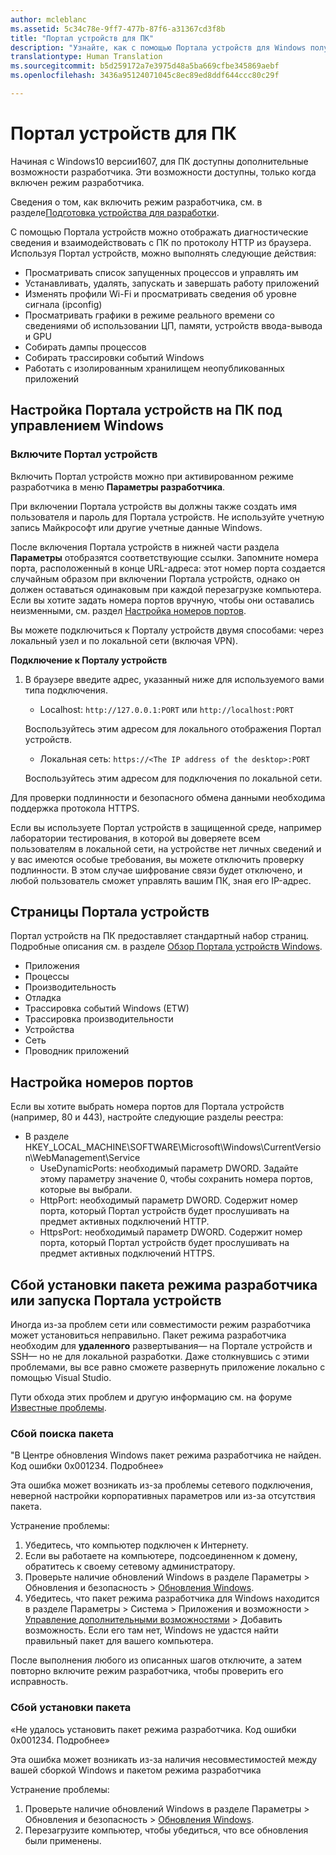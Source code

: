 ```yaml
---
author: mcleblanc
ms.assetid: 5c34c78e-9ff7-477b-87f6-a31367cd3f8b
title: "Портал устройств для ПК"
description: "Узнайте, как с помощью Портала устройств для Windows получить доступ к средствам диагностики и автоматизации, доступным на вашем ПК под управлением Windows."
translationtype: Human Translation
ms.sourcegitcommit: b5d259172a7e3975d48a5ba669cfbe345869aebf
ms.openlocfilehash: 3436a95124071045c8ec89ed8ddf644ccc80c29f

---
```

# Портал устройств для ПК

Начиная c Windows10 версии1607, для ПК доступны дополнительные возможности разработчика. Эти возможности доступны, только когда включен режим разработчика.

Сведения о том, как включить режим разработчика, см. в разделе[Подготовка устройства для разработки](../get-started/enable-your-device-for-development.md).

С помощью Портала устройств можно отображать диагностические сведения и взаимодействовать с ПК по протоколу HTTP из браузера. Используя Портал устройств, можно выполнять следующие действия:
- Просматривать список запущенных процессов и управлять им
- Устанавливать, удалять, запускать и завершать работу приложений
- Изменять профили Wi-Fi и просматривать сведения об уровне сигнала (ipconfig)
- Просматривать графики в режиме реального времени со сведениями об использовании ЦП, памяти, устройств ввода-вывода и GPU
- Собирать дампы процессов
- Собирать трассировки событий Windows 
- Работать с изолированным хранилищем неопубликованных приложений

## Настройка Портала устройств на ПК под управлением Windows

### Включите Портал устройств

Включить Портал устройств можно при активированном режиме разработчика в меню **Параметры разработчика**.  

При включении Портала устройств вы должны также создать имя пользователя и пароль для Портала устройств. Не используйте учетную запись Майкрософт или другие учетные данные Windows.  

После включения Портала устройств в нижней части раздела **Параметры** отобразятся соответствующие ссылки. Запомните номера порта, расположенный в конце URL-адреса: этот номер порта создается случайным образом при включении Портала устройств, однако он должен оставаться одинаковым при каждой перезагрузке компьютера. Если вы хотите задать номера портов вручную, чтобы они оставались неизменными, см. раздел [Настройка номеров портов](device-portal-desktop.md#setting-port-numbers).

Вы можете подключиться к Порталу устройств двумя способами: через локальный узел и по локальной сети (включая VPN).

**Подключение к Порталу устройств**

1. В браузере введите адрес, указанный ниже для используемого вами типа подключения.

    - Localhost: `http://127.0.0.1:PORT` или `http://localhost:PORT`

    Воспользуйтесь этим адресом для локального отображения Портал устройств.
    
    - Локальная сеть: `https://<The IP address of the desktop>:PORT`

    Воспользуйтесь этим адресом для подключения по локальной сети.

Для проверки подлинности и безопасного обмена данными необходима поддержка протокола HTTPS.

Если вы используете Портал устройств в защищенной среде, например лаборатории тестирования, в которой вы доверяете всем пользователям в локальной сети, на устройстве нет личных сведений и у вас имеются особые требования, вы можете отключить проверку подлинности. В этом случае шифрование связи будет отключено, и любой пользователь сможет управлять вашим ПК, зная его IP-адрес.

## Страницы Портала устройств

Портал устройств на ПК предоставляет стандартный набор страниц. Подробные описания см. в разделе [Обзор Портала устройств Windows](device-portal.md).

- Приложения
- Процессы
- Производительность
- Отладка
- Трассировка событий Windows (ETW)
- Трассировка производительности
- Устройства
- Сеть
- Проводник приложений 

## Настройка номеров портов

Если вы хотите выбрать номера портов для Портала устройств (например, 80 и 443), настройте следующие разделы реестра:

- В разделе HKEY_LOCAL_MACHINE\SOFTWARE\Microsoft\Windows\CurrentVersion\WebManagement\Service
    - UseDynamicPorts: необходимый параметр DWORD. Задайте этому параметру значение 0, чтобы сохранить номера портов, которые вы выбрали.
    - HttpPort: необходимый параметр DWORD. Содержит номер порта, который Портал устройств будет прослушивать на предмет активных подключений HTTP.  
    - HttpsPort: необходимый параметр DWORD. Содержит номер порта, который Портал устройств будет прослушивать на предмет активных подключений HTTPS.

## Сбой установки пакета режима разработчика или запуска Портала устройств
Иногда из-за проблем сети или совместимости режим разработчика может установиться неправильно. Пакет режима разработчика необходим для **удаленного** развертывания— на Портале устройств и SSH— но не для локальной разработки.  Даже столкнувшись с этими проблемами, вы все равно сможете развернуть приложение локально с помощью Visual Studio. 

Пути обхода этих проблем и другую информацию см. на форуме [Известные проблемы](https://social.msdn.microsoft.com/Forums/en-US/home?forum=Win10SDKToolsIssues&sort=relevancedesc&brandIgnore=True&searchTerm=%22device+portal%22). 

### Сбой поиска пакета

"В Центре обновления Windows пакет режима разработчика не найден. Код ошибки 0x001234. Подробнее»   

Эта ошибка может возникать из-за проблемы сетевого подключения, неверной настройки корпоративных параметров или из-за отсутствия пакета. 

Устранение проблемы:

1. Убедитесь, что компьютер подключен к Интернету. 
2. Если вы работаете на компьютере, подсоединенном к домену, обратитесь к своему сетевому администратору. 
3. Проверьте наличие обновлений Windows в разделе Параметры > Обновления и безопасность > [Обновления Windows](ms-settings:windowsupdate).
4. Убедитесь, что пакет режима разработчика для Windows находится в разделе Параметры > Система > Приложения и возможности > [Управление дополнительными возможностями](ms-settings:optionalfeatures) > Добавить возможность. Если его там нет, Windows не удастся найти правильный пакет для вашего компьютера. 

После выполнения любого из описанных шагов отключите, а затем повторно включите режим разработчика, чтобы проверить его исправность. 


### Сбой установки пакета

«Не удалось установить пакет режима разработчика. Код ошибки 0x001234. Подробнее»

Эта ошибка может возникать из-за наличия несовместимостей между вашей сборкой Windows и пакетом режима разработчика 

Устранение проблемы:

1. Проверьте наличие обновлений Windows в разделе Параметры > Обновления и безопасность > [Обновления Windows](ms-settings:windowsupdate).
2. Перезагрузите компьютер, чтобы убедиться, что все обновления были применены.



<!--HONumber=Aug16_HO5-->


